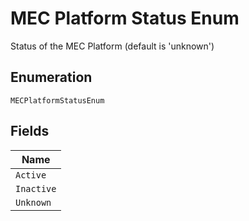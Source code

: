
# MEC Platform Status Enum

Status of the MEC Platform (default is 'unknown')

## Enumeration

`MECPlatformStatusEnum`

## Fields

| Name |
|  --- |
| `Active` |
| `Inactive` |
| `Unknown` |

